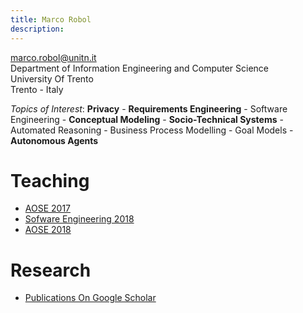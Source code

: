 ```yaml
---
title: Marco Robol 
description: 
---
```


[marco.robol@unitn.it](marco.robol@unitn.it)  
Department of Information Engineering and Computer Science  
University Of Trento  
Trento - Italy

_Topics of Interest_: __Privacy__ - __Requirements Engineering__ - Software Engineering - __Conceptual Modeling__ - __Socio-Technical Systems__ - Automated Reasoning - Business Process Modelling - Goal Models - __Autonomous Agents__

# Teaching

- [AOSE 2017](https://github.com/marcorobol/2017-AoseLab-VRep)
- [Sofware Engineering 2018](https://sites.google.com/a/unitn.it/software-engineering-ii---designing-applications-that-matter/home)
- [AOSE 2018](https://github.com/marcorobol/AoseDevKit2018-MultiAgentSystem)

# Research

- [Publications On Google Scholar](https://scholar.google.com/citations?hl=it&user=tjC052EAAAAJ&view_op=list_works&authuser=1&gmla=AJsN-F73127_EEiomB86q_n15QmdQF0hqon2Fk6P1Ibg_sihcBA_bTfbKsbxr9IVItht2IAmKi5mpILcQe8K9W2neQimi8-wmSM9WvfgNwE7g-FBDrFmsmI)
